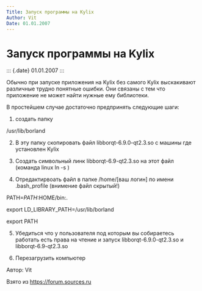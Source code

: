 ```yaml
---
Title: Запуск программы на Kylix
Author: Vit
Date: 01.01.2007
---
```



Запуск программы на Kylix
=========================

::: {.date}
01.01.2007
:::

Обычно при запуске приложения на Kylix без самого Kylix выскакивают
различные трудно понятные ошибки. Они связаны с тем что приложение не
может найти нужные ему библиотеки.

В простейшем случае достаточно предпринять следующие шаги:

1) создать папку

/usr/lib/borland

2) В эту папку скопировать файл libborqt-6.9.0-qt2.3.so с машины где
установлен Kylix

3) Создать символьный линк libborqt-6.9-qt2.3.so на этот файл (команда
linux ln -s )

4) Отредактирвоать файл в папке /home/\[ваш логин\] по имени
.bash\_profile (внимение файл скрытый!)

PATH=$PATH:$HOME/bin:.

export LD\_LIBRARY\_PATH=/usr/lib/borland

export PATH

5) Убедиться что у пользователя под которым вы собираетесь работать есть
права на чтение и запуск libborqt-6.9.0-qt2.3.so и libborqt-6.9-qt2.3.so

5) Перезагрузить компьютер

Автор: Vit

Взято из <https://forum.sources.ru>
